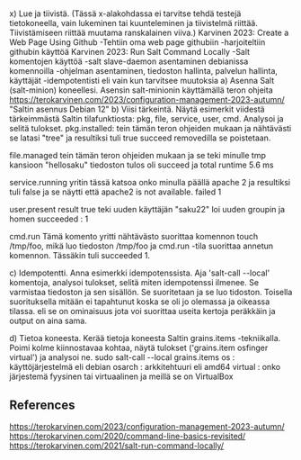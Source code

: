 #
x) Lue ja tiivistä. (Tässä x-alakohdassa ei tarvitse tehdä testejä tietokoneella, vain lukeminen tai kuunteleminen ja tiivistelmä riittää. Tiivistämiseen riittää muutama ranskalainen viiva.)
Karvinen 2023: Create a Web Page Using Github
-Tehtiin oma web page githubiin
-harjoiteltiin githubin käyttöä
Karvinen 2023: Run Salt Command Locally
-Salt komentojen käyttöä
-salt slave-daemon asentaminen debianissa komennoilla
-ohjelman asentaminen, tiedoston hallinta, palvelun hallinta, käyttäjät
-idempotentisti eli vain kun tarvitsee muutoksia
a) Asenna Salt (salt-minion) koneellesi.
  Asensin salt-minionin käyttämällä teron ohjeita https://terokarvinen.com/2023/configuration-management-2023-autumn/ "Saltin asennus Debian 12"
b) Viisi tärkeintä. Näytä esimerkit viidestä tärkeimmästä Saltin tilafunktiosta: pkg, file, service, user, cmd. Analysoi ja selitä tulokset.
  pkg.installed: tein tämän teron ohjeiden mukaan ja nähtävästi se latasi "tree" ja resultiksi tuli true succeed removedilla se poistetaan.
  
  file.managed tein tämän teron ohjeiden mukaan ja se teki minulle tmp kansioon "hellosaku" tiedoston tulos oli succeed ja total runtime 5.6 ms
  
  service.running yritin tässä katsoa onko minulla päällä apache 2 ja resultiksi tuli false ja se näytti että apache2 is not available. failed 1
  
  user.present result true teki uuden käyttäjän "saku22" loi uuden groupin ja homen succeeded : 1

  cmd.run Tämä komento yritti nähtävästo suorittaa komennon touch /tmp/foo, mikä luo tiedoston /tmp/foo ja cmd.run -tila suorittaa annetun komennon. Tässäkin tuli succeeded 1.

c) Idempotentti. Anna esimerkki idempotenssista. Aja 'salt-call --local' komentoja, analysoi tulokset, selitä miten idempotenssi ilmenee.
  Se varmistaa tiedoston ja sen sisällön. Se suoritetaan ja se luo tidoston. Toisella suorituksella mitään ei tapahtunut koska se oli jo olemassa ja oikeassa tilassa.
  eli se on ominaisuus jota voi suorittaa useita kertoja peräkkäin ja output on aina sama.
  
  
d) Tietoa koneesta. Kerää tietoja koneesta Saltin grains.items -tekniikalla. Poimi kolme kiinnostavaa kohtaa, näytä tulokset ('grains.item osfinger virtual') ja analysoi ne.
  sudo salt-call --local grains.items
  os : käyttöjärjestelmä eli debian 
  osarch : arkkitehtuuri eli amd64
  virtual : onko järjestemä fyysinen tai virtuaalinen ja meillä se on VirtualBox

  ## References
  https://terokarvinen.com/2023/configuration-management-2023-autumn/
  https://terokarvinen.com/2020/command-line-basics-revisited/
  https://terokarvinen.com/2021/salt-run-command-locally/





